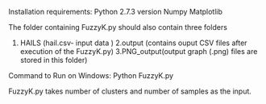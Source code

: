 Installation requirements:
Python 2.7.3 version 
Numpy
Matplotlib

The folder containing FuzzyK.py should also contain three folders
1. HAILS (hail.csv- input data )
2.output (contains ouput CSV files after execution of the FuzzyK.py)
3.PNG_output(output graph (.png) files are stored in this folder)

Command to Run on Windows:
Python FuzzyK.py

FuzzyK.py takes number of clusters and number of samples as the input.